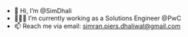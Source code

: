- 👋 Hi, I’m @SimDhali
- 👨🏾‍💻 I’m currently working as a Solutions Engineer @PwC
- 📫 Reach me via email: simran.piers.dhaliwal@gmail.com

<!---
SimDhali/SimDhali is a ✨ special ✨ repository because its `README.md` (this file) appears on your GitHub profile.
You can click the Preview link to take a look at your changes.
--->
